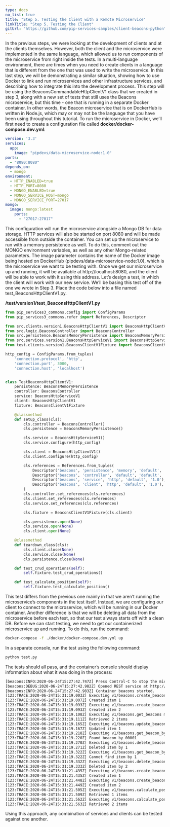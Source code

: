 ```yaml
---
type: docs
no_list: true
title: "Step 5. Testing the Client with a Remote Microservice"
linkTitle: "Step 5. Testing the Client" 
gitUrl: "https://github.com/pip-services-samples/client-beacons-python"
---
```


In the previous steps, we were looking at the development of clients and at the clients themselves. However, both the client and the microservice were implemented in the same language, which allowed us to run components of the microservice from right inside the tests. In a multi-language environment, there are times when you need to create clients in a language that is different from the one that was used to write the microservice. In this last step, we will be demonstrating a similar situation, showing how to use Docker to link and run microservices and other infrastructure services, and describing how to integrate this into the development process.
This step will be using the BeaconsCommandableHttpClientV1 class that we created in step 3, along with a new set of tests that still uses the Beacons microservice, but this time - one that is running in a separate Docker container. In other words, the Beacon microservice that is on DockerHub is written in Node.js, which may or may not be the language that you have been using throughout this tutorial. 
To run the microservice in Docker, we’ll first need to create a configuration file called  **docker/docker-compose.dev.yml**:

```yml
version: '3.3'
services:
  app:    
    image: "pipdevs/data-microservice-node:1.0"    
ports:      
  - "8080:8080"  
depends_on:      
  - mongo     
environment:      
  - HTTP_ENABLED=true      
  - HTTP_PORT=8080      
  - MONGO_ENABLED=true      
  - MONGO_SERVICE_HOST=mongo      
  - MONGO_SERVICE_PORT=27017
mongo:    
  image: mongo:latest      
    ports:        
      - "27017:27017"

```

This configuration will run the microservice alongside a Mongo DB for data storage. HTTP services will also be started on port 8080 and will be made accessible from outside the container. You can set up the microservice to run with a memory persistence as well. To do this, comment out the MONGO environment variables, as well as any other Mongo-related parameters.
The image parameter contains the name of the Docker image being hosted on DockerHub (pipdevs/data-microservice-node:1.0), which is the microservice we want to be testing with. Once we get our microservice up and running, it will be available at http://localhost:8080, and the client will be able to work with it using this address. Let’s design a test, in which the client will work with our new service. We’ll be basing this test off of the one we wrote in Step 3. Place the code below into a file named test_BeaconsHttpClientV1.py.

**/test/version1/test_BeaconsHttpClientV1.py**

```python
from pip_services3_commons.config import ConfigParams
from pip_services3_commons.refer import References, Descriptor

from src.clients.version1.BeaconsHttpClientV1 import BeaconsHttpClientV1
from src.logic.BeaconsController import BeaconsController
from src.persistence.BeaconsMemoryPersistence import BeaconsMemoryPersistence
from src.services.version1.BeaconsHttpServiceV1 import BeaconsHttpServiceV1
from test.clients.version1.BeaconsClientV1Fixture import BeaconsClientV1Fixture

http_config = ConfigParams.from_tuples(
    'connection.protocol', 'http',
    'connection.port', 3000,
    'connection.host', 'localhost')


class TestBeaconsHttpClientV1:
    persistence: BeaconsMemoryPersistence
    controller: BeaconsController
    service: BeaconsHttpServiceV1
    client: BeaconsHttpClientV1
    fixture: BeaconsClientV1Fixture

    @classmethod
    def setup_class(cls):
        cls.controller = BeaconsController()
        cls.persistence = BeaconsMemoryPersistence()

        cls.service = BeaconsHttpServiceV1()
        cls.service.configure(http_config)

        cls.client = BeaconsHttpClientV1()
        cls.client.configure(http_config)

        cls.references = References.from_tuples(
            Descriptor('beacons', 'persistence', 'memory', 'default', '1.0'), cls.persistence,
            Descriptor('beacons', 'controller', 'default', 'default', '1.0'), cls.controller,
            Descriptor('beacons', 'service', 'http', 'default', '1.0'), cls.service,
            Descriptor('beacons', 'client', 'http', 'default', '1.0'), cls.client
        )
        cls.controller.set_references(cls.references)
        cls.client.set_references(cls.references)
        cls.service.set_references(cls.references)

        cls.fixture = BeaconsClientV1Fixture(cls.client)

        cls.persistence.open(None)
        cls.service.open(None)
        cls.client.open(None)

    @classmethod
    def teardown_class(cls):
        cls.client.close(None)
        cls.service.close(None)
        cls.persistence.close(None)

    def test_crud_operations(self):
        self.fixture.test_crud_operations()

    def test_calculate_position(self):
        self.fixture.test_calculate_position()

```

This test differs from the previous one mainly in that we aren’t running the microservice’s components in the test itself. Instead, we are configuring our client to connect to the microservice, which will be running in our Docker container. Another difference is that we will be deleting all data from the microservice before each test, so that our test always starts off with a clean DB.
Before we can start testing, we need to get our containerized microservice up and running. To do this, run the command:

```bash
docker-compose -f ./docker/docker-compose.dev.yml up 

```

In a separate console, run the test using the following command:
```bash
python test.py

```

The tests should all pass, and the container’s console should display information about what it was doing in the process:

```bash
[beacons:INFO:2020-06-24T15:27:42.747Z] Press Control-C to stop the microservice...
[beacons:DEBUG:2020-06-24T15:27:42.982Z] Opened REST service at http://0.0.0.0:8080
[beacons:INFO:2020-06-24T15:27:42.983Z] Container beacons started.
[123:TRACE:2020-06-24T15:31:19.003Z] Executing v1/beacons.create_beacon method
[123:TRACE:2020-06-24T15:31:19.007Z] Created item 1
[123:TRACE:2020-06-24T15:31:19.093Z] Executing v1/beacons.create_beacon method
[123:TRACE:2020-06-24T15:31:19.093Z] Created item 2
[123:TRACE:2020-06-24T15:31:19.108Z] Executing v1/beacons.get_beacons method
[123:TRACE:2020-06-24T15:31:19.111Z] Retrieved 2 items
[123:TRACE:2020-06-24T15:31:19.165Z] Executing v1/beacons.update_beacon method
[123:TRACE:2020-06-24T15:31:19.167Z] Updated item 1
[123:TRACE:2020-06-24T15:31:19.218Z] Executing v1/beacons.get_beacon_by_udi method
[123:TRACE:2020-06-24T15:31:19.220Z] Found beacon by 00001
[123:TRACE:2020-06-24T15:31:19.270Z] Executing v1/beacons.delete_beacon_by_id method
[123:TRACE:2020-06-24T15:31:19.271Z] Deleted item by 1
[123:TRACE:2020-06-24T15:31:19.322Z] Executing v1/beacons.get_beacon_by_id method
[123:TRACE:2020-06-24T15:31:19.322Z] Cannot find item by 1
[123:TRACE:2020-06-24T15:31:19.332Z] Executing v1/beacons.delete_beacon_by_id method
[123:TRACE:2020-06-24T15:31:19.333Z] Deleted item by 2
[123:TRACE:2020-06-24T15:31:21.435Z] Executing v1/beacons.create_beacon method
[123:TRACE:2020-06-24T15:31:21.435Z] Created item 1
[123:TRACE:2020-06-24T15:31:21.448Z] Executing v1/beacons.create_beacon method
[123:TRACE:2020-06-24T15:31:21.449Z] Created item 2
[123:TRACE:2020-06-24T15:31:21.505Z] Executing v1/beacons.calculate_position method
[123:TRACE:2020-06-24T15:31:21.509Z] Retrieved 1 items
[123:TRACE:2020-06-24T15:31:21.562Z] Executing v1/beacons.calculate_position method
[123:TRACE:2020-06-24T15:31:21.563Z] Retrieved 2 items
```
Using this approach, any combination of services and clients can be tested against one another.